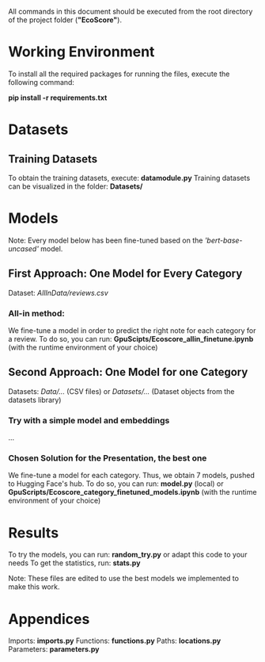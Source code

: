 All commands in this document should be executed from the root directory of the project folder (**"EcoScore"**).

# Working Environment

To install all the required packages for running the files, execute the following command:

**pip install -r requirements.txt**

# Datasets

## Training Datasets
To obtain the training datasets, execute: **datamodule.py**
Training datasets can be visualized in the folder: **Datasets/**

# Models
Note: Every model below has been fine-tuned based on the *'bert-base-uncased'* model.

## First Approach: One Model for Every Category
Dataset: *AllInData/reviews.csv*

### All-in method: 
We fine-tune a model in order to predict the right note for each category for a review.
To do so, you can run: **GpuScipts/Ecoscore_allin_finetune.ipynb** (with the runtime environment of your choice)

## Second Approach: One Model for one Category 
Datasets: *Data/...* (CSV files) or *Datasets/...* (Dataset objects from the datasets library)

### Try with a simple model and embeddings
...

### Chosen Solution for the Presentation, the best one
We fine-tune a model for each category. 
Thus, we obtain 7 models, pushed to Hugging Face's hub. 
To do so, you can run: **model.py** (local) or **GpuScripts/Ecoscore_category_finetuned_models.ipynb** (with the runtime environment of your choice)

# Results
To try the models, you can run: **random_try.py** or adapt this code to your needs
To get the statistics, run: **stats.py**

Note: These files are edited to use the best models we implemented to make this work.

# Appendices
Imports: **imports.py**
Functions: **functions.py**
Paths: **locations.py**
Parameters: **parameters.py**
